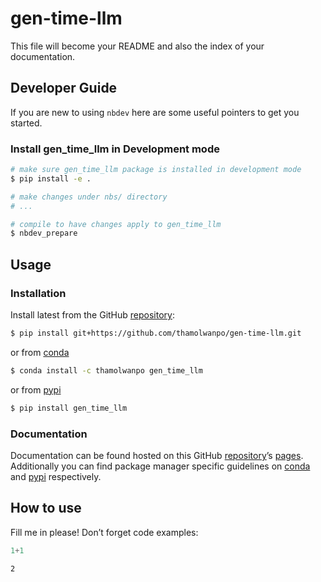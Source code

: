 # gen-time-llm


<!-- WARNING: THIS FILE WAS AUTOGENERATED! DO NOT EDIT! -->

This file will become your README and also the index of your
documentation.

## Developer Guide

If you are new to using `nbdev` here are some useful pointers to get you
started.

### Install gen_time_llm in Development mode

``` sh
# make sure gen_time_llm package is installed in development mode
$ pip install -e .

# make changes under nbs/ directory
# ...

# compile to have changes apply to gen_time_llm
$ nbdev_prepare
```

## Usage

### Installation

Install latest from the GitHub
[repository](https://github.com/thamolwanpo/gen-time-llm):

``` sh
$ pip install git+https://github.com/thamolwanpo/gen-time-llm.git
```

or from [conda](https://anaconda.org/thamolwanpo/gen-time-llm)

``` sh
$ conda install -c thamolwanpo gen_time_llm
```

or from [pypi](https://pypi.org/project/gen-time-llm/)

``` sh
$ pip install gen_time_llm
```

### Documentation

Documentation can be found hosted on this GitHub
[repository](https://github.com/thamolwanpo/gen-time-llm)’s
[pages](https://thamolwanpo.github.io/gen-time-llm/). Additionally you
can find package manager specific guidelines on
[conda](https://anaconda.org/thamolwanpo/gen-time-llm) and
[pypi](https://pypi.org/project/gen-time-llm/) respectively.

## How to use

Fill me in please! Don’t forget code examples:

``` python
1+1
```

    2
